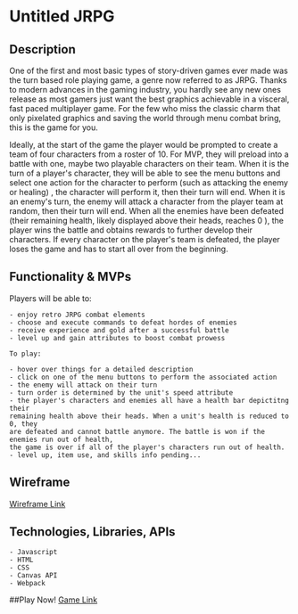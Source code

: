 # Untitled JRPG


## Description
One of the first and most basic types of story-driven games ever made was the turn based role playing game, a genre now referred to as JRPG. Thanks to modern advances in the gaming industry, you hardly see any new ones release as most gamers just want the best graphics achievable in a visceral, fast paced multiplayer game. For the few who miss the classic charm that only pixelated graphics and saving the world through menu combat bring, this is the game for you.

Ideally, at the start of the game the player would be prompted to create a team of four characters from a roster of 10. For MVP, they will preload into a battle with one, maybe two playable characters on their team. When it is the turn of a player's character, they will be able to see the menu buttons and select one action for the character to perform (such as attacking the enemy or healing) , the character will perform it, then their turn will end. When it is an enemy's turn, the enemy will attack a character from the player team at random, then their turn will end. When all the enemies have been defeated (their remaining health, likely displayed above their heads, reaches 0 ), the player wins the battle and obtains rewards to further develop their characters. If every character on the player's team is defeated, the player loses the game and has to start all over from the beginning. 

## Functionality & MVPs

Players will be able to:

    - enjoy retro JRPG combat elements
    - choose and execute commands to defeat hordes of enemies
    - receive experience and gold after a successful battle
    - level up and gain attributes to boost combat prowess

    To play:

    - hover over things for a detailed description
    - click on one of the menu buttons to perform the associated action
    - the enemy will attack on their turn
    - turn order is determined by the unit's speed attribute
    - the player's characters and enemies all have a health bar depictitng their
    remaining health above their heads. When a unit's health is reduced to 0, they
    are defeated and cannot battle anymore. The battle is won if the enemies run out of health,
    the game is over if all of the player's characters run out of health.
    - level up, item use, and skills info pending...


## Wireframe

[Wireframe Link](https://wireframe.cc/XP7Uxa)

## Technologies, Libraries, APIs

    - Javascript
    - HTML
    - CSS
    - Canvas API
    - Webpack
    
##Play Now!
[Game Link](https://kevinnatera.github.io/Untitled-JRPG/)
